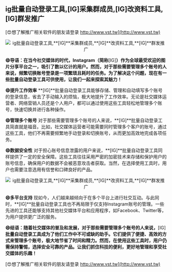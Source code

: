 ## **ig批量自动登录工具,**[IG]**采集群成员,**[IG]**改资料工具,**[IG]**群发推广**

[😍想了解推广相关软件的朋友请登录 http://www.vst.tw](http://www.vst.tw)

 <center><img src="https://vst.tw/MP4/tuiguang/png/6.png" alt="ig批量自动登录工具,**[IG]**采集群成员,**[IG]**改资料工具,**[IG]**群发推广"></center>

**😄导语：在当今社交媒体的时代，Instagram（简称**[IG]**）作为全球最受欢迎的图片分享平台之一，吸引了数以亿计的用户。然而，对于那些需要管理多个账号的人来说，频繁切换账号登录是一项繁琐且耗时的任务。为了解决这个问题，现在有一些批量自动登录工具可供使用，让我们一起来探索其魅力！**

**😄提升工作效率**
**[IG]**批量自动登录工具能够存储、管理和自动填写多个账号的登录信息，省去了手动输入的烦恼，极大地提升了工作效率。无论是社交媒体运营者、网络营销人员还是个人用户，都可以通过使用这些工具轻松地管理多个账号，快速切换并进行各种操作。

**😄管理多个账号**
对于那些需要管理多个账号的人来说，**[IG]**批量自动登录工具简直就是福音。比如，社交媒体运营者可能需要同时管理多个客户的账号，通过这些工具，他们不再需要频繁地手动登录和切换账号，从而更加高效地完成各项任务。

**😄数据安全性**
对于担心账号信息泄露的用户来说，**[IG]**批量自动登录工具同样提供了一定的安全保障。这些工具往往采用严密的加密技术来存储和保护用户的账号信息，确保用户的数据不会被恶意攻击者获取。当然，在选择使用工具时，用户也需要注意选用有信誉和口碑良好的产品。

 <center><img src="https://vst.tw/MP4/tuiguang/png/3.png" alt="ig批量自动登录工具,**[IG]**采集群成员,**[IG]**改资料工具,**[IG]**群发推广"></center>

**😄多平台支持**
现如今，人们越来越倾向于在多个平台上进行社交互动。与此同时，**[IG]**批量自动登录工具也不再局限于仅支持Instagram账号的管理。一些先进的工具还能够支持其他社交媒体平台和应用程序，如Facebook、Twitter等，为用户提供更广泛的服务。

**😄结语：随着社交媒体的普及和发展，对于那些需要管理多个账号的人来说，**[IG]**批量自动登录工具成为了他们工作中不可或缺的助手。它们提供了便捷、高效的方式来管理多个账号，极大地节省了时间和精力。然而，在使用这些工具时，用户仍需保持警惕，选择安全可靠的产品。让我们抓住科技的便利，更好地管理和享受社交媒体的乐趣！**

[😍想了解推广相关软件的朋友请登录 http://www.vst.tw](http://www.vst.tw)



